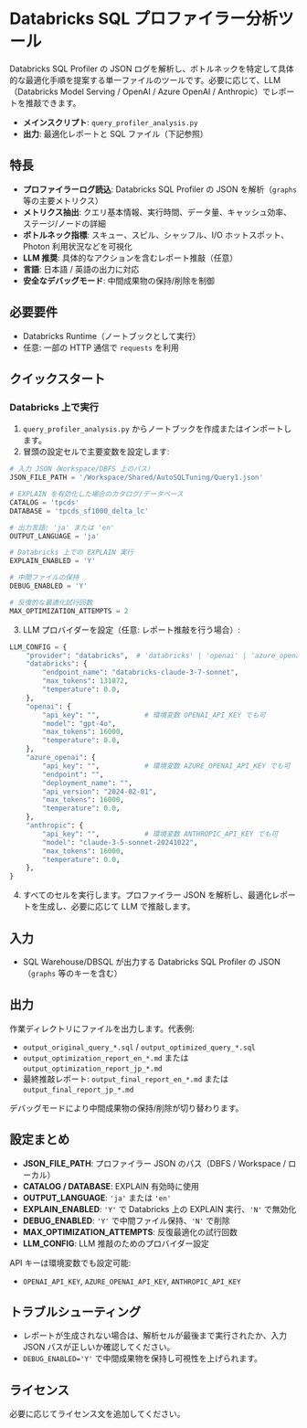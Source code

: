 # Databricks SQL プロファイラー分析ツール

Databricks SQL Profiler の JSON ログを解析し、ボトルネックを特定して具体的な最適化手順を提案する単一ファイルのツールです。必要に応じて、LLM（Databricks Model Serving / OpenAI / Azure OpenAI / Anthropic）でレポートを推敲できます。

- **メインスクリプト**: `query_profiler_analysis.py`
- **出力**: 最適化レポートと SQL ファイル（下記参照）

## 特長
- **プロファイラーログ読込**: Databricks SQL Profiler の JSON を解析（`graphs` 等の主要メトリクス）
- **メトリクス抽出**: クエリ基本情報、実行時間、データ量、キャッシュ効率、ステージ/ノードの詳細
- **ボトルネック指標**: スキュー、スピル、シャッフル、I/O ホットスポット、Photon 利用状況などを可視化
- **LLM 推奨**: 具体的なアクションを含むレポート推敲（任意）
- **言語**: 日本語 / 英語の出力に対応
- **安全なデバッグモード**: 中間成果物の保持/削除を制御

## 必要要件
- Databricks Runtime（ノートブックとして実行）
- 任意: 一部の HTTP 通信で `requests` を利用

## クイックスタート

### Databricks 上で実行
1. `query_profiler_analysis.py` からノートブックを作成またはインポートします。
2. 冒頭の設定セルで主要変数を設定します:

```python
# 入力 JSON（Workspace/DBFS 上のパス）
JSON_FILE_PATH = '/Workspace/Shared/AutoSQLTuning/Query1.json'

# EXPLAIN を有効化した場合のカタログ/データベース
CATALOG = 'tpcds'
DATABASE = 'tpcds_sf1000_delta_lc'

# 出力言語: 'ja' または 'en'
OUTPUT_LANGUAGE = 'ja'

# Databricks 上での EXPLAIN 実行
EXPLAIN_ENABLED = 'Y'

# 中間ファイルの保持
DEBUG_ENABLED = 'Y'

# 反復的な最適化試行回数
MAX_OPTIMIZATION_ATTEMPTS = 2
```

3. LLM プロバイダーを設定（任意: レポート推敲を行う場合）:

```python
LLM_CONFIG = {
    "provider": "databricks",  # 'databricks' | 'openai' | 'azure_openai' | 'anthropic'
    "databricks": {
        "endpoint_name": "databricks-claude-3-7-sonnet",
        "max_tokens": 131072,
        "temperature": 0.0,
    },
    "openai": {
        "api_key": "",           # 環境変数 OPENAI_API_KEY でも可
        "model": "gpt-4o",
        "max_tokens": 16000,
        "temperature": 0.0,
    },
    "azure_openai": {
        "api_key": "",           # 環境変数 AZURE_OPENAI_API_KEY でも可
        "endpoint": "",
        "deployment_name": "",
        "api_version": "2024-02-01",
        "max_tokens": 16000,
        "temperature": 0.0,
    },
    "anthropic": {
        "api_key": "",           # 環境変数 ANTHROPIC_API_KEY でも可
        "model": "claude-3-5-sonnet-20241022",
        "max_tokens": 16000,
        "temperature": 0.0,
    },
}
```

4. すべてのセルを実行します。プロファイラー JSON を解析し、最適化レポートを生成し、必要に応じて LLM で推敲します。

## 入力
- SQL Warehouse/DBSQL が出力する Databricks SQL Profiler の JSON（`graphs` 等のキーを含む）

## 出力
作業ディレクトリにファイルを出力します。代表例:
- `output_original_query_*.sql` / `output_optimized_query_*.sql`
- `output_optimization_report_en_*.md` または `output_optimization_report_jp_*.md`
- 最終推敲レポート: `output_final_report_en_*.md` または `output_final_report_jp_*.md`

デバッグモードにより中間成果物の保持/削除が切り替わります。

## 設定まとめ
- **JSON_FILE_PATH**: プロファイラー JSON のパス（DBFS / Workspace / ローカル）
- **CATALOG / DATABASE**: EXPLAIN 有効時に使用
- **OUTPUT_LANGUAGE**: `'ja'` または `'en'`
- **EXPLAIN_ENABLED**: `'Y'` で Databricks 上の EXPLAIN 実行、`'N'` で無効化
- **DEBUG_ENABLED**: `'Y'` で中間ファイル保持、`'N'` で削除
- **MAX_OPTIMIZATION_ATTEMPTS**: 反復最適化の試行回数
- **LLM_CONFIG**: LLM 推敲のためのプロバイダー設定

API キーは環境変数でも設定可能:
- `OPENAI_API_KEY`, `AZURE_OPENAI_API_KEY`, `ANTHROPIC_API_KEY`

## トラブルシューティング
- レポートが生成されない場合は、解析セルが最後まで実行されたか、入力 JSON パスが正しいか確認してください。
- `DEBUG_ENABLED='Y'` で中間成果物を保持し可視性を上げられます。

## ライセンス
必要に応じてライセンス文を追加してください。